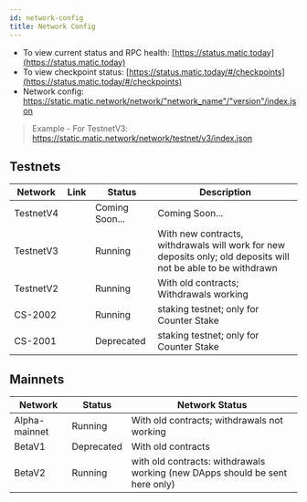 ```yaml
---
id: network-config
title: Network Config
---
```


- To view current status and RPC health: [https://status.matic.today](https://status.matic.today)
- To view checkpoint status: [https://status.matic.today/#/checkpoints](https://status.matic.today/#/checkpoints)
- Network config: https://static.matic.network/network/"network_name"/"version"/index.json
> Example - For TestnetV3: https://static.matic.network/network/testnet/v3/index.json

## Testnets
| Network   | Link | Status         | Description                                                                                                   |
|-----------|------|----------------|----------------------------------------------------------------------------------------------------------------|
| TestnetV4 |      | Coming Soon... | Coming Soon...                                                                                                 |
| TestnetV3 |      | Running        | With new contracts, withdrawals will work for new deposits only; old deposits will not be able to be withdrawn |
| TestnetV2 |      | Running        | With old contracts; Withdrawals working                                                                        |
| CS-2002   |      | Running        | staking testnet; only for Counter Stake                                                                        |
| CS-2001   |      | Deprecated     | staking testnet; only for Counter Stake                                                                        |

## Mainnets
| Network       | Status     | Network Status                                                               |
|---------------|------------|------------------------------------------------------------------------------|
| Alpha-mainnet | Running    | With old contracts; withdrawals not working                                  |
| BetaV1        | Deprecated | With old contracts                                                           |
| BetaV2        | Running    | with old contracts: withdrawals working (new DApps should be sent here only) |